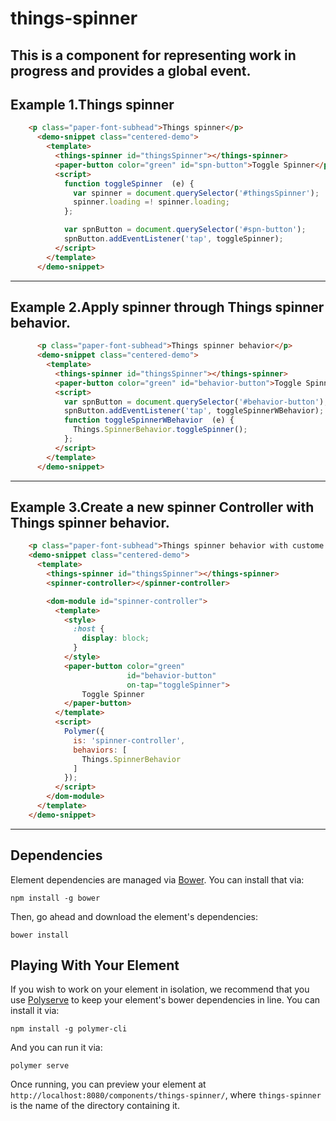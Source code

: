 # things-spinner

## This is a component for representing work in progress and provides a global event.

## Example 1.Things spinner

``` html
  	<p class="paper-font-subhead">Things spinner</p>
      <demo-snippet class="centered-demo">
        <template>
          <things-spinner id="thingsSpinner"></things-spinner>
          <paper-button color="green" id="spn-button">Toggle Spinner</paper-button>
          <script>
            function toggleSpinner  (e) {
              var spinner = document.querySelector('#thingsSpinner');
              spinner.loading =! spinner.loading;
            };

            var spnButton = document.querySelector('#spn-button');
            spnButton.addEventListener('tap', toggleSpinner);
          </script>        
        </template>
      </demo-snippet>
```

******

## Example 2.Apply spinner through Things spinner behavior.

``` html
      <p class="paper-font-subhead">Things spinner behavior</p>
      <demo-snippet class="centered-demo">
        <template>
          <things-spinner id="thingsSpinner"></things-spinner>
          <paper-button color="green" id="behavior-button">Toggle Spinner</paper-button>
          <script>
            var spnButton = document.querySelector('#behavior-button');
            spnButton.addEventListener('tap', toggleSpinnerWBehavior);
            function toggleSpinnerWBehavior  (e) {
              Things.SpinnerBehavior.toggleSpinner();
            };
          </script>        
        </template>
      </demo-snippet>
  ```

******

## Example 3.Create a new spinner Controller with Things spinner behavior.

  ```html
      <p class="paper-font-subhead">Things spinner behavior with custome element</p>
      <demo-snippet class="centered-demo">
        <template>
          <things-spinner id="thingsSpinner"></things-spinner>
          <spinner-controller></spinner-controller>

          <dom-module id="spinner-controller">
            <template>
              <style>
                :host {
                  display: block;
                }
              </style>
              <paper-button color="green"
                            id="behavior-button"
                            on-tap="toggleSpinner">
                  Toggle Spinner
              </paper-button>
            </template>
            <script>
              Polymer({
                is: 'spinner-controller',
                behaviors: [
                  Things.SpinnerBehavior
                ]
              });
            </script>
          </dom-module>
        </template>
      </demo-snippet>
```

*****


## Dependencies

Element dependencies are managed via [Bower](http://bower.io/). You can install that via:

    npm install -g bower

Then, go ahead and download the element's dependencies:

    bower install

## Playing With Your Element

If you wish to work on your element in isolation, we recommend that you use
[Polyserve](https://github.com/PolymerLabs/polyserve) to keep your element's
bower dependencies in line. You can install it via:

    npm install -g polymer-cli

And you can run it via:

    polymer serve

Once running, you can preview your element at
`http://localhost:8080/components/things-spinner/`, where `things-spinner` is the name of the directory containing it.
